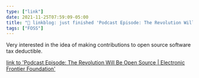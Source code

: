```yaml
---
type: ["link"]
date: 2021-11-25T07:59:09-05:00
title: "🔗 linkblog: just finished 'Podcast Episode: The Revolution Will Be Open Source | Electronic Frontier Foundation'"
tags: ["FOSS"]
---
```

Very interested in the idea of making contributions to open source software tax deductible.
 
[link to 'Podcast Episode: The Revolution Will Be Open Source | Electronic Frontier Foundation'](https://www.eff.org/deeplinks/2021/11/podcast-episode-revolution-will-be-open-source)
